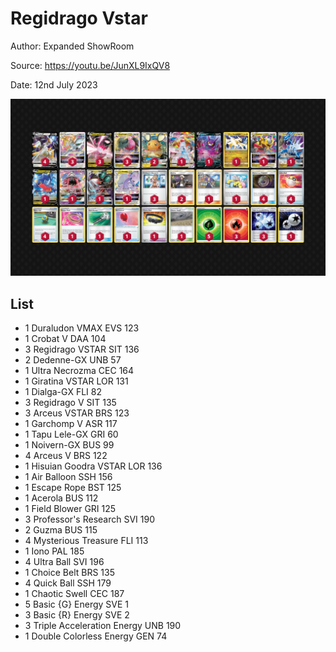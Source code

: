 # Regidrago Vstar

Author: Expanded ShowRoom

Source: <https://youtu.be/JunXL9IxQV8>

Date: 12nd July 2023

![decklist](../../images/PAL/Regidrago%20Vstar/3-%20Regidrago%20Vstar.png)

## List

* 1 Duraludon VMAX EVS 123
* 1 Crobat V DAA 104
* 3 Regidrago VSTAR SIT 136
* 2 Dedenne-GX UNB 57
* 1 Ultra Necrozma CEC 164
* 1 Giratina VSTAR LOR 131
* 1 Dialga-GX FLI 82
* 3 Regidrago V SIT 135
* 3 Arceus VSTAR BRS 123
* 1 Garchomp V ASR 117
* 1 Tapu Lele-GX GRI 60
* 1 Noivern-GX BUS 99
* 4 Arceus V BRS 122
* 1 Hisuian Goodra VSTAR LOR 136
* 1 Air Balloon SSH 156
* 1 Escape Rope BST 125
* 1 Acerola BUS 112
* 1 Field Blower GRI 125
* 3 Professor's Research SVI 190
* 2 Guzma BUS 115
* 4 Mysterious Treasure FLI 113
* 1 Iono PAL 185
* 4 Ultra Ball SVI 196
* 1 Choice Belt BRS 135
* 4 Quick Ball SSH 179
* 1 Chaotic Swell CEC 187
* 5 Basic {G} Energy SVE 1
* 3 Basic {R} Energy SVE 2
* 3 Triple Acceleration Energy UNB 190
* 1 Double Colorless Energy GEN 74
